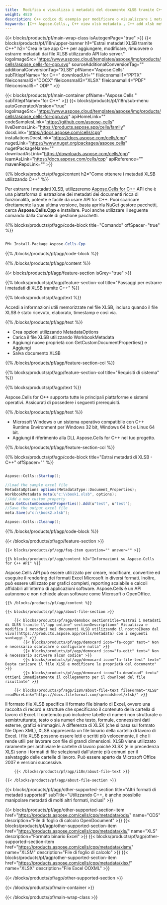 ```yaml
---
title:  Modifica o visualizza i metadati del documento XLSB tramite C++
weight: 4820
description: C++ codice di esempio per modificare o visualizzare i metadati del file XLSB su C++ Runtime Environment per Windows 32 bit, Windows 64 bit e Linux 64 bit.
keywords: [C++ Aspose.Cells., C++ view xlsb metadata., C++ add xlsb metadata., C++ insert xlsb metadata., C++ edit xlsb metadata., C++ remove xlsb metadata., C++ extract xlsb metadata., C++ modify xlsb metadata]
---
```

{{< blocks/products/pf/main-wrap-class isAutogenPage="true" >}}
{{< blocks/products/pf/i18n/upper-banner h1="Estrai metadati XLSB tramite C++" h2="Crea le tue app C++ per aggiungere, modificare, rimuovere o estrarre metadati dai file XLSB utilizzando API lato server." logoImageSrc="https://www.aspose.cloud/templates/aspose/img/products/cells/aspose_cells-for-cpp.svg" sourceAdditionalConversionTag="" additionalConversionTag="XLSB" pfName="Aspose.Cells" subTitlepfName="for C++" downloadUrl="" fileiconsmall1="PPTX" fileiconsmall2="DOCX" fileiconsmall3="XLSX" fileiconsmall4="PDF" fileiconsmall5=" ODP " >}}

{{< blocks/products/pf/main-container pfName="Aspose.Cells " subTitlepfName="for C++" >}}
{{< blocks/products/pf/i18n/sub-menu autoGeneratedVersion="true" logoImageSrc="https://www.aspose.cloud/templates/aspose/img/products/cells/aspose_cells-for-cpp.svg" apiHomeLink="" codeSamplesLink="https://github.com/aspose-cells" liveDemosLink="https://products.aspose.app/cells/family" docsLink="https://docs.aspose.com/cells/cpp" installationsDocsLink="https://docs.aspose.com/cells/cpp" nugetLink="https://www.nuget.org/packages/aspose.cells" nugetPackageName="" downloadAsLink="https://downloads.aspose.com/cells/cpp" learnAsLink="https://docs.aspose.com/cells/cpp" apiReference="" mavenRepoLink="" >}}

{{% blocks/products/pf/agp/content h2="Come ottenere i metadati XLSB utilizzando C++" %}}

Per estrarre i metadati XLSB, utilizzeremo
 [Aspose.Cells for C++](https://products.aspose.com/cells/cpp) 
 API che è una piattaforma di estrazione dei metadati dei documenti ricca di funzionalità, potente e facile da usare API for C++. Puoi scaricare direttamente la sua ultima versione, basta aprirla
 [NuGet](https://www.nuget.org/packages/aspose.cells) 
 gestore pacchetti, cerca
 **Aspose.Cells.Cpp** 
 e installare. Puoi anche utilizzare il seguente comando dalla Console di gestione pacchetti.

{{% blocks/products/pf/agp/code-block title="Comando" offSpacer="true" %}}

```cs

PM> Install-Package Aspose.Cells.Cpp

```

{{% /blocks/products/pf/agp/code-block %}}

{{% /blocks/products/pf/agp/content %}}

{{< blocks/products/pf/agp/feature-section isGrey="true" >}}

{{% blocks/products/pf/agp/feature-section-col title="Passaggi per estrarre i metadati di XLSB tramite C++" %}}

{{% blocks/products/pf/agp/text %}}

 Accedi a informazioni utili memorizzate nel file XLSB, incluso quando il file XLSB è stato ricevuto, elaborato, timestamp e così via.

{{% /blocks/products/pf/agp/text %}}

+ Crea opzioni utilizzando MetadataOptions
+ Carica il file XLSB utilizzando WorkbookMetadata
+ Aggiungi nuove proprietà con GetCustomDocumentProperties() e Aggiungi
+ Salva documento XLSB

{{% /blocks/products/pf/agp/feature-section-col %}}

{{% blocks/products/pf/agp/feature-section-col title="Requisiti di sistema" %}}

{{% blocks/products/pf/agp/text %}}

 Aspose.Cells for C++ supporta tutte le principali piattaforme e sistemi operativi. Assicurati di possedere i seguenti prerequisiti.

{{% /blocks/products/pf/agp/text %}}

-  Microsoft Windows o un sistema operativo compatibile con C++ Runtime Environment per Windows 32 bit, Windows 64 bit e Linux 64 bit.
-  Aggiungi il riferimento alla DLL Aspose.Cells for C++ nel tuo progetto.

{{% /blocks/products/pf/agp/feature-section-col %}}

{{% blocks/products/pf/agp/code-block title="Estrai metadati di XLSB - C++" offSpacer="" %}}

```cs

Aspose::Cells::Startup();

//Load the sample excel file
MetadataOptions options(MetadataType::Document_Properties);
WorkbookMetadata meta(u"c:\\book1.xlsb", options);
//Add a new custom property
meta.GetCustomDocumentProperties().Add(u"test", u"test");
//Save the output excel file
meta.Save(u"c:\\book2.xlsb");

Aspose::Cells::Cleanup();

```

{{% /blocks/products/pf/agp/code-block %}}

{{< /blocks/products/pf/agp/feature-section >}}

    {{< blocks/products/pf/agp/faq-item question="" answer="" >}}
 

<!-- aboutfile Starts -->

    {{% blocks/products/pf/agp/content h2="Informazioni su Aspose.Cells for C++ API" %}}

 Aspose.Cells API può essere utilizzato per creare, modificare, convertire ed eseguire il rendering dei formati Excel Microsoft in diversi formati. Inoltre, può essere utilizzato per grafici completi, reporting scalabile e calcoli affidabili all'interno di applicazioni software. Aspose.Cells è un API autonomo e non richiede alcun software come Microsoft o OpenOffice.



    {{% /blocks/products/pf/agp/content %}}

    {{< blocks/products/pf/agp/about-file-section >}}

        {{< blocks/products/pf/agp/demobox sectionTitle="Estrai i metadati di XLSB tramite l\'app online" sectionDescription=" Visualizza e modifica i metadati nei documenti XLSB utilizzando il nostro[Demo dal vivo](https://products.aspose.app/cells/metadata) con i seguenti vantaggi." >}}
            {{< blocks/products/pf/agp/democard icon="fa-cogs" text=" Non è necessario scaricare o configurare nulla" >}}
            {{< blocks/products/pf/agp/democard icon="fa-edit" text=" Non è necessario scrivere alcun codice" >}}
            {{< blocks/products/pf/agp/democard icon="fa-file-text" text=" Basta caricare il file XLSB e modificare le proprietà del documento" >}}
            {{< blocks/products/pf/agp/democard icon="fa-download" text=" Ottieni immediatamente il collegamento per il download del file risultante" >}}

        {{< blocks/products/pf/agp/i18n/about-file-text fileFormat="XLSB" readMoreLink="https://docs.fileformat.com/spreadsheet/xlsb/" >}}
Il formato file XLSB specifica il formato file binario di Excel, ovvero una raccolta di record e strutture che specificano il contenuto della cartella di lavoro di Excel. Il contenuto può includere tabelle di numeri non strutturate o semistrutturate, testo o sia numeri che testo, formule, connessioni dati esterne, grafici e immagini. A differenza di XLSX (che si basa sul formato file Open XML), XLSB rappresenta un file binario della cartella di lavoro di Excel. I file XLSB possono essere letti e scritti più velocemente, il che li rende utili per lavorare con file di grandi dimensioni. XLSB viene utilizzato raramente per archiviare le cartelle di lavoro poiché XLSX (e in precedenza XLS) sono i formati di file selezionati dall'utente più comuni per il salvataggio delle cartelle di lavoro. Può essere aperto da Microsoft Office 2007 e versioni successive.

        {{< /blocks/products/pf/agp/i18n/about-file-text >}}

    {{< /blocks/products/pf/agp/about-file-section >}}

<!-- aboutfile Ends -->

{{< blocks/products/pf/agp/other-supported-section title="Altri formati di metadati supportati" subTitle="Utilizzando C++, è anche possibile manipolare metadati di molti altri formati, inclusi" >}}

{{< blocks/products/pf/agp/other-supported-section-item href="https://products.aspose.com/cells/cpp/metadata/ods/" name="ODS" description="File di foglio di calcolo OpenDocument" >}}
{{< blocks/products/pf/agp/other-supported-section-item href="https://products.aspose.com/cells/cpp/metadata/xls/" name="XLS" description="Formato binario Excel" >}}
{{< blocks/products/pf/agp/other-supported-section-item href="https://products.aspose.com/cells/cpp/metadata/xlsm/" name="XLSM" description="File di foglio di calcolo" >}}
{{< blocks/products/pf/agp/other-supported-section-item href="https://products.aspose.com/cells/cpp/metadata/xlsx/" name="XLSX" description="File Excel OOXML" >}}

{{< /blocks/products/pf/agp/other-supported-section >}}

{{< /blocks/products/pf/main-container >}}
    
{{< /blocks/products/pf/main-wrap-class >}}
